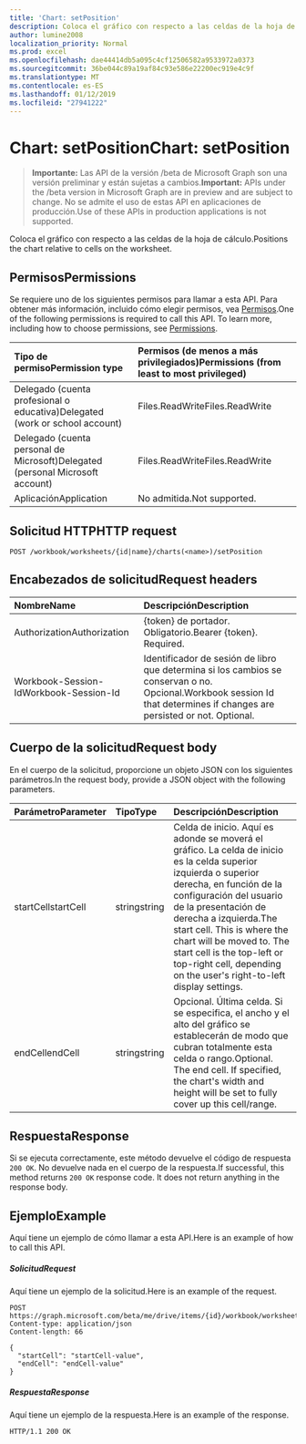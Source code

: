 ```yaml
---
title: 'Chart: setPosition'
description: Coloca el gráfico con respecto a las celdas de la hoja de cálculo.
author: lumine2008
localization_priority: Normal
ms.prod: excel
ms.openlocfilehash: dae44414db5a095c4cf12506582a9533972a0373
ms.sourcegitcommit: 36be044c89a19af84c93e586e22200ec919e4c9f
ms.translationtype: MT
ms.contentlocale: es-ES
ms.lasthandoff: 01/12/2019
ms.locfileid: "27941222"
---
```

# <a name="chart-setposition"></a><span data-ttu-id="22013-103">Chart: setPosition</span><span class="sxs-lookup"><span data-stu-id="22013-103">Chart: setPosition</span></span>

> <span data-ttu-id="22013-104">**Importante:** Las API de la versión /beta de Microsoft Graph son una versión preliminar y están sujetas a cambios.</span><span class="sxs-lookup"><span data-stu-id="22013-104">**Important:** APIs under the /beta version in Microsoft Graph are in preview and are subject to change.</span></span> <span data-ttu-id="22013-105">No se admite el uso de estas API en aplicaciones de producción.</span><span class="sxs-lookup"><span data-stu-id="22013-105">Use of these APIs in production applications is not supported.</span></span>

<span data-ttu-id="22013-106">Coloca el gráfico con respecto a las celdas de la hoja de cálculo.</span><span class="sxs-lookup"><span data-stu-id="22013-106">Positions the chart relative to cells on the worksheet.</span></span>
## <a name="permissions"></a><span data-ttu-id="22013-107">Permisos</span><span class="sxs-lookup"><span data-stu-id="22013-107">Permissions</span></span>
<span data-ttu-id="22013-p102">Se requiere uno de los siguientes permisos para llamar a esta API. Para obtener más información, incluido cómo elegir permisos, vea [Permisos](/graph/permissions-reference).</span><span class="sxs-lookup"><span data-stu-id="22013-p102">One of the following permissions is required to call this API. To learn more, including how to choose permissions, see [Permissions](/graph/permissions-reference).</span></span>

|<span data-ttu-id="22013-110">Tipo de permiso</span><span class="sxs-lookup"><span data-stu-id="22013-110">Permission type</span></span>      | <span data-ttu-id="22013-111">Permisos (de menos a más privilegiados)</span><span class="sxs-lookup"><span data-stu-id="22013-111">Permissions (from least to most privileged)</span></span>              |
|:--------------------|:---------------------------------------------------------|
|<span data-ttu-id="22013-112">Delegado (cuenta profesional o educativa)</span><span class="sxs-lookup"><span data-stu-id="22013-112">Delegated (work or school account)</span></span> | <span data-ttu-id="22013-113">Files.ReadWrite</span><span class="sxs-lookup"><span data-stu-id="22013-113">Files.ReadWrite</span></span>    |
|<span data-ttu-id="22013-114">Delegado (cuenta personal de Microsoft)</span><span class="sxs-lookup"><span data-stu-id="22013-114">Delegated (personal Microsoft account)</span></span> | <span data-ttu-id="22013-115">Files.ReadWrite</span><span class="sxs-lookup"><span data-stu-id="22013-115">Files.ReadWrite</span></span>    |
|<span data-ttu-id="22013-116">Aplicación</span><span class="sxs-lookup"><span data-stu-id="22013-116">Application</span></span> | <span data-ttu-id="22013-117">No admitida.</span><span class="sxs-lookup"><span data-stu-id="22013-117">Not supported.</span></span> |

## <a name="http-request"></a><span data-ttu-id="22013-118">Solicitud HTTP</span><span class="sxs-lookup"><span data-stu-id="22013-118">HTTP request</span></span>
<!-- { "blockType": "ignored" } -->
```http
POST /workbook/worksheets/{id|name}/charts(<name>)/setPosition

```
## <a name="request-headers"></a><span data-ttu-id="22013-119">Encabezados de solicitud</span><span class="sxs-lookup"><span data-stu-id="22013-119">Request headers</span></span>
| <span data-ttu-id="22013-120">Nombre</span><span class="sxs-lookup"><span data-stu-id="22013-120">Name</span></span>       | <span data-ttu-id="22013-121">Descripción</span><span class="sxs-lookup"><span data-stu-id="22013-121">Description</span></span>|
|:---------------|:----------|
| <span data-ttu-id="22013-122">Authorization</span><span class="sxs-lookup"><span data-stu-id="22013-122">Authorization</span></span>  | <span data-ttu-id="22013-p103">{token} de portador. Obligatorio.</span><span class="sxs-lookup"><span data-stu-id="22013-p103">Bearer {token}. Required.</span></span> |
| <span data-ttu-id="22013-125">Workbook-Session-Id</span><span class="sxs-lookup"><span data-stu-id="22013-125">Workbook-Session-Id</span></span>  | <span data-ttu-id="22013-p104">Identificador de sesión de libro que determina si los cambios se conservan o no. Opcional.</span><span class="sxs-lookup"><span data-stu-id="22013-p104">Workbook session Id that determines if changes are persisted or not. Optional.</span></span>|

## <a name="request-body"></a><span data-ttu-id="22013-128">Cuerpo de la solicitud</span><span class="sxs-lookup"><span data-stu-id="22013-128">Request body</span></span>
<span data-ttu-id="22013-129">En el cuerpo de la solicitud, proporcione un objeto JSON con los siguientes parámetros.</span><span class="sxs-lookup"><span data-stu-id="22013-129">In the request body, provide a JSON object with the following parameters.</span></span>

| <span data-ttu-id="22013-130">Parámetro</span><span class="sxs-lookup"><span data-stu-id="22013-130">Parameter</span></span>    | <span data-ttu-id="22013-131">Tipo</span><span class="sxs-lookup"><span data-stu-id="22013-131">Type</span></span>   |<span data-ttu-id="22013-132">Descripción</span><span class="sxs-lookup"><span data-stu-id="22013-132">Description</span></span>|
|:---------------|:--------|:----------|
|<span data-ttu-id="22013-133">startCell</span><span class="sxs-lookup"><span data-stu-id="22013-133">startCell</span></span>|<span data-ttu-id="22013-134">string</span><span class="sxs-lookup"><span data-stu-id="22013-134">string</span></span>|<span data-ttu-id="22013-p105">Celda de inicio. Aquí es adonde se moverá el gráfico. La celda de inicio es la celda superior izquierda o superior derecha, en función de la configuración del usuario de la presentación de derecha a izquierda.</span><span class="sxs-lookup"><span data-stu-id="22013-p105">The start cell. This is where the chart will be moved to. The start cell is the top-left or top-right cell, depending on the user's right-to-left display settings.</span></span>|
|<span data-ttu-id="22013-138">endCell</span><span class="sxs-lookup"><span data-stu-id="22013-138">endCell</span></span>|<span data-ttu-id="22013-139">string</span><span class="sxs-lookup"><span data-stu-id="22013-139">string</span></span>|<span data-ttu-id="22013-p106">Opcional. Última celda. Si se especifica, el ancho y el alto del gráfico se establecerán de modo que cubran totalmente esta celda o rango.</span><span class="sxs-lookup"><span data-stu-id="22013-p106">Optional. The end cell. If specified, the chart's width and height will be set to fully cover up this cell/range.</span></span>|

## <a name="response"></a><span data-ttu-id="22013-143">Respuesta</span><span class="sxs-lookup"><span data-stu-id="22013-143">Response</span></span>

<span data-ttu-id="22013-p107">Si se ejecuta correctamente, este método devuelve el código de respuesta `200 OK`. No devuelve nada en el cuerpo de la respuesta.</span><span class="sxs-lookup"><span data-stu-id="22013-p107">If successful, this method returns `200 OK` response code. It does not return anything in the response body.</span></span>

## <a name="example"></a><span data-ttu-id="22013-146">Ejemplo</span><span class="sxs-lookup"><span data-stu-id="22013-146">Example</span></span>
<span data-ttu-id="22013-147">Aquí tiene un ejemplo de cómo llamar a esta API.</span><span class="sxs-lookup"><span data-stu-id="22013-147">Here is an example of how to call this API.</span></span>
##### <a name="request"></a><span data-ttu-id="22013-148">Solicitud</span><span class="sxs-lookup"><span data-stu-id="22013-148">Request</span></span>
<span data-ttu-id="22013-149">Aquí tiene un ejemplo de la solicitud.</span><span class="sxs-lookup"><span data-stu-id="22013-149">Here is an example of the request.</span></span>
<!-- {
  "blockType": "request",
  "name": "chart_setposition"
}-->
```http
POST https://graph.microsoft.com/beta/me/drive/items/{id}/workbook/worksheets/{id|name}/charts(<name>)/setPosition
Content-type: application/json
Content-length: 66

{
  "startCell": "startCell-value",
  "endCell": "endCell-value"
}
```

##### <a name="response"></a><span data-ttu-id="22013-150">Respuesta</span><span class="sxs-lookup"><span data-stu-id="22013-150">Response</span></span>
<span data-ttu-id="22013-151">Aquí tiene un ejemplo de la respuesta.</span><span class="sxs-lookup"><span data-stu-id="22013-151">Here is an example of the response.</span></span> 
<!-- {
  "blockType": "response",
  "truncated": true,
  "@odata.type": "microsoft.graph.none"
} -->
```http
HTTP/1.1 200 OK
```

<!-- uuid: 8fcb5dbc-d5aa-4681-8e31-b001d5168d79
2015-10-25 14:57:30 UTC -->
<!-- {
  "type": "#page.annotation",
  "description": "Chart: setPosition",
  "keywords": "",
  "section": "documentation",
  "tocPath": ""
}-->
